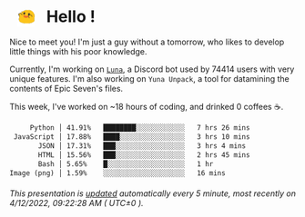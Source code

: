 <h1>   <img src="./spoink.gif" style="vertical-align:middle;" width="30px">   Hello ! </h1>

Nice to meet you! I'm just a guy without a tomorrow, who likes to develop little things with his poor knowledge.

Currently, I'm working on <a href='https://github.com/Asgarrrr/Luna'>`Luna`</a>, a Discord bot used by 74414 users with very unique features. I'm also working on `Yuna Unpack`, a tool for datamining the contents of Epic Seven's files.

This week, I've worked on ~18 hours of coding, and drinked 0 coffees ☕.

```
     Python │ 41.91%   ████████░░░░░░░░░░░░   7 hrs 26 mins
 JavaScript │ 17.88%   ████░░░░░░░░░░░░░░░░   3 hrs 10 mins
       JSON │ 17.31%   ███░░░░░░░░░░░░░░░░░   3 hrs 4 mins
       HTML │ 15.56%   ███░░░░░░░░░░░░░░░░░   2 hrs 45 mins
       Bash │ 5.65%    █░░░░░░░░░░░░░░░░░░░   1 hr
Image (png) │ 1.59%    ░░░░░░░░░░░░░░░░░░░░   16 mins
```

###### This presentation is [updated](https://github.com/Asgarrrr) automatically every 5 minute, most recently on 4/12/2022, 09:22:28 AM ( UTC±0 ).